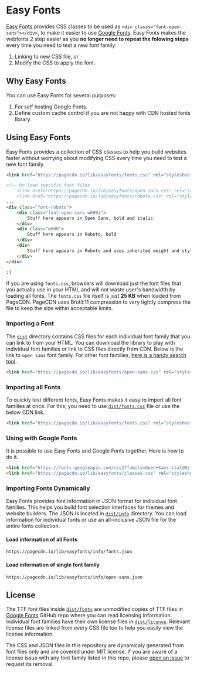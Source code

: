 # Easy Fonts

[Easy Fonts](https://pagecdn.com/lib/easyfonts) provides CSS classes to be used as `<div classs="font-open-sans"></div>`, to make it 
easier to use [Google Fonts](https://github.com/google/fonts/). Easy Fonts makes the webfonts 2 step easier as you 
**no longer need to repeat the folowing steps** every time you need to test a new font family:

1. Linking to new CSS file, or
2. Modify the CSS to apply the font.

## Why Easy Fonts
You can use Easy Fonts for several purposes:
1. For self hosting Google Fonts.
2. Define custom cache control if you are not happy with CDN hosted fonts library.


## Using Easy Fonts

Easy Fonts provides a collection of CSS classes to help you build websites faster without worrying about modifying CSS every time you 
need to test a new font family.

```HTML
<link href="https://pagecdn.io/lib/easyfonts/fonts.css" rel="stylesheet" />

<!-- Or load specific font files
    <link href="https://pagecdn.io/lib/easyfonts/open-sans.css" rel="stylesheet" />
    <link href="https://pagecdn.io/lib/easyfonts/roboto.css" rel="stylesheet" /> -->
...
<div class="font-roboto">
    <div class="font-open-sans w600i">
        Stuff here appears in Open Sans, bold and italic
    </div>
    <div class="w600">
        Stuff here appears in Roboto, bold
    </div>
    <div>
        Stuff here appears in Roboto and uses inherited weight and style
    </div>
</div>

:)
```

If you are using `fonts.css`, browsers will download just the font files that you actually use in your HTML and will not waste 
user's bandwidth by loading all fonts. The `fonts.css` file itself is just **25 KB** when loaded from PageCDN. PageCDN uses Brotli:11 
compression to very tightly compress the file to keep the size within acceptable limits.

### Importing a Font

The [`dist`](dist) directory contains CSS files for each individual font family that you can link to from your HTML. 
You can download the library to play with individual font families or link to CSS files directly from CDN. Below is the link to 
`open sans` font family. For other font families, [here is a handy search tool](https://pagecdn.com/lib/easyfonts).

```HTML
<link href="https://pagecdn.io/lib/easyfonts/open-sans.css" rel="stylesheet" />
```

### Importing all Fonts

To quickly test different fonts, Easy Fonts makes it easy to import all font families at once. For this, you need to use 
[`dist/fonts.css`](dist/fonts.css) file or use the below CDN link.

```HTML
<link href="https://pagecdn.io/lib/easyfonts/fonts.css" rel="stylesheet" />
```

### Using with Google Fonts

It is possible to use Easy Fonts and Google Fonts together. Here is how to do it.

```HTML
<link href="https://fonts.googleapis.com/css2?family=Open+Sans:ital@0;1&display=swap" rel="stylesheet"> 
<link href="https://pagecdn.io/lib/easyfonts/classes.css" rel="stylesheet" />
```

### Importing Fonts Dynamically

Easy Fonts provides font information in JSON format for individual font families. This helps you build font selection interfaces for 
themes and website builders. The JSON is located in [`dist/info`](dist/info) directory. You can load information for individual fonts 
or use an all-inclusive JSON file for the entire fonts collection.

#### Load information of all Fonts
```
https://pagecdn.io/lib/easyfonts/info/fonts.json
```

#### Load information of single font family
```
https://pagecdn.io/lib/easyfonts/info/open-sans.json
```

## License

The TTF font files inside [`dist/fonts`](dist/fonts) are unmodified copies of TTF files in [Google Fonts](https://github.com/google/fonts/) GitHub repo 
where you can read licensing information. Individual font families have their own license files in [`dist/license`](dist/license). Relevant 
license files are linked from every CSS file too to help you easily view the license information.

The CSS and JSON files in this repository are dynamicaly generated from font files only and are covered under MIT license. If you 
are aware of a license issue with any font family listed in this repo, please [open an issue](https://github.com/pagecdn/easyfonts/issues/new) to request its removal.
